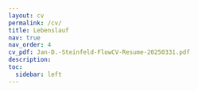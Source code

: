 ```yaml
---
layout: cv
permalink: /cv/
title: Lebenslauf
nav: true
nav_order: 4
cv_pdf: Jan-D.-Steinfeld-FlowCV-Resume-20250331.pdf
description: 
toc:
  sidebar: left
---
```


